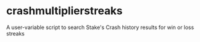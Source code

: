 # crashmultiplierstreaks
A user-variable script to search Stake's Crash history results for win or loss streaks 
